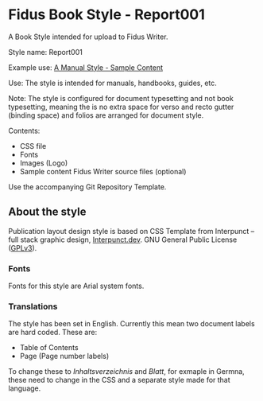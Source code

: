 # Fidus Book Style - Report001

A Book Style intended for upload to Fidus Writer.

Style name: Report001

Example use: [A Manual Style - Sample Content](https://mrchristian.github.io/Manual001-Fidus-Style/)

Use: The style is intended for manuals, handbooks, guides, etc.

Note: The style is configured for document typesetting and not book typesetting, meaning the is no extra space for verso and recto gutter (binding space) and folios are arranged for document style.

Contents:

- CSS file
- Fonts
- Images (Logo)
- Sample content Fidus Writer source files (optional)

Use the accompanying Git Repository Template.

## About the style

Publication layout design style is based on CSS Template from Interpunct – full stack graphic design, [Interpunct.dev](https://interpunct.dev/). GNU General Public License ([GPLv3](https://www.gnu.org/licenses/gpl-3.0.html)).

### Fonts

Fonts for this style are Arial system fonts.

### Translations

The style has been set in English. Currently this mean two document labels are hard coded. These are:

   - Table of Contents
   - Page (Page number labels)

To change these to _Inhaltsverzeichnis_ and _Blatt_, for exmaple in Germna, these need to change in the CSS and a separate style made for that language.  
